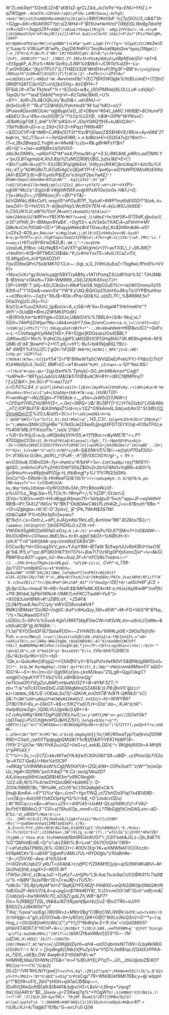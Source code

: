 W'ZLmb3IqY^D2mB,[Zn$"afi81sZ-grCLZ4d_Jx{1cPa^_Yq=ENU+YHZ.L<-qZW2g`@#-:4CmCFA;nIE%GOr[a@2/yP?Dw.L6MEtOouwj;ACPgO|<4xb(^kKjz{G]hsH0DhR6vU0dQ{%{I6[qU(u]`88*t!)}#_eVbA'-!c[7y[SO\U3_U&&T1A-<S2gp~b9>r9i)AK9GTYp!;s[Z/#H4=F'@_[5UwHeHVn[^|\Rbf(GLWo8g7doiHf>r#+/aS>+3ugz)Z91=z`QA{"/o6iwLttGaqxl]M|g7L'-w9gL1FFC6a)>.<A.=t<y#{ikC&H&e2hfp%"mT+9ajOF]{x}}}>Rf>U.$u&lcxC3xYG'ik$e]r9*2a?'VPizf9eCqB%;(X9FP-8S)0@Ab>UT9Ix&rRH|\h(ghBNb^{+LH%A"|w4F:L2qW:IYr[fgr>'kIqyQ)22(2N8`3w\0V;%say%:V3*RJuP:W'wPy;.Gq{D93h#FU"5m]_#_v)a6#pbQve^qyoj,ONga`]]:[~e_[Q*Krd;P;@&:R:Z'W8<'I9[YOS9KX}gOr:BJ<8;*y>]kryG&(Z>P|.,KGMC2Ft""miJ',CXBSI:Zf-J8Ez35<FOs#y9QEyOiy8`8pNfxw([lU-+p1+&<Et3gqkP_A:|Fa%<M/b'Ge9\cJLR#!%l)$9b5=JCIRTd%d29+-Lu-F,wGH5Q&x:^[bj;VTPU\7']L{TH8D3326'l#HEHvvP/]Pg3F>@B^`6v(yvSgS$oq'|RD6zp74"ZsDN=N7j5CGZV)jT|Tj4CnL!2).~FxF9<}</>ZP2tAu?w<L0Q3O1svAT|~RRQx5'Hk-`Awvmmi0b|'>|EC7@X5WQ@k%!h\B)JJmE)+(72fo!][8R@_!1Q8TC]kr!0Z!=xVj2*b{GVq>.#zO$FH~?EFSdL{#~XTw`Fk(tesF^%=^iEZioQ+w$v_j30{PM9xb[6LOU;LuK-cdVjkjC-TepQU'In^'*wxE1|AbN|*m!jrVr~6\[TaNe|8k6l,=U%<6Y<`,4zR=ZhJl&OQhJ{u"&sDI&=,:ek\6NU~(-(bQv0v)R.P;"'RLd"CD$h6SUYshrtmdX"M:1ue"h8O=n){?0Puieo#||evaW/]ickc"a@8ujpCeD,_\E*DBam^#S4}_pMiC.H6i8$f>8CHumF5e&bEU:3+u'49u~mx}l0|@'|x"?%Cp%i}2{@_`n$I8<GlPN^W:PKsvC-JE$dKUgF0$`f_dn6"V7K^p#S/t+V`JDqYQ#Q?fHS+bJ&VQ3m^-')1bIYoBo9=jG=x-z.2Xd<[)O:S>HPqz}?W6h4R?<$ZCUCVF*&^tM8+CJ#$n[5{Y2t*!I\z/BYjDqo{Z$5$H$V9,t1RUe=Ayv6#$'2?bqb'm_"bCJTSu>l-=~7a!iQnlFIRR;:>.n`bI8b!xH)<{GQ547ufz?8m!1~-{1+x,]Bx2Bwpp2,Yv@h:w=MwlI&^u;((o+R&:g8h#IFsY!$n?dS>Q/'<+}se~adI9jBmUjOdVG0-zibL8e2lNWv_:=pRzrFIO^M"xa4;P}mu/M>g^+S:}L/8#UkM_p9R\n,ad7[MN.Y+^piJ3,B7xgmdz4;Xh3.8)p?iZ\zM(Z|R9fU]BG_]ufsU&E*E*[')<$In7>jd6<lk+pD^)-5\U2B[3Fq}@lkEet;`\H9yyx{RX#CjbnUbq(X<4zU5u%XHx;;4T;y"N}#h]Re7Li5{|d5i4gCcQEpKYP<E+}pxKq<wDYbWPIOM)sWzEKKa[AH-B]DP3;9}=@%ynh/P$[E)a"e3mj{F2be7wAE]`"?8FmW<tbqo1\0$ebN4<0S%2LHb^^.-kg2jx3V1";8("pE"(nQI(SFz#n5Il9nYWd$jq9[c1?Z3z1_@U=r+yV?k7{~vH*<J4*+FX`{P\i-s@5K^McCs^:EqjUrB:V#@tW5RX:ev@XPxW1Oe()e0s-H&FJ>D;{'[e=WIyZc~;:j7\@PAzoc]Fi.<@7^VT&)-ki)VQWtkLi6#xCoYL:wxp/I5^oPOu(R7P_%p\u6>#WP?mz6s830D!?"A)ok;.k+(wsZA1<'G+YeV]VL7r-di|jka|Hxj/LWclK0V7EN~6~b[zJ#S}J}k9DE-h;Z3(U/6%2r;sWYo?0oY,M`<m9T}i#u6&D31?@l0]eol?%Om{Z80Ub32Z7B`RFm=YB[:KN`rM0T?x=en@_]L%8NxE?fm?D9P`]iK+l5?|5dK;@u(uyV,(r30"zPhW_9+:lBMsp*v9Ya$4'_+Dg1O/=.eJV3eSc?XAE\4~pFbhH=>M?Q8k/kvCm7tIOd6=OC*"]RvgypWeb(4hI!TGveJ4y|,Kc$|hWm8dA~e5?Lx2Xs2-4O5,a=,b`Au)w+'e|#qyJzwK;j;@(]6!UZ}v949u2ov<9E-GuzO?W~o;g=fD7PT=:p\n.YSgDfopuc5omZz%IF8@)e(;X7k+>gH:o{|CX&!|\wF,]MVc'Lv.?n=aqcx}f`67\x)9Y8VwD8ZLB`|;A#_L^~*/av$GYW-SI`ea|u6_EfBvc-}4[zNq$S*CaVX1!^gO#{g!mU<)Y<axTX3L{_(-J[KJM[|?+Hed!In!~K($*9PTMDCSl$i&b.^K;{v4HxYxxTE~i4uILOCaZ+f|V,(S.MfgzDnLJc9*l]AXDZH?7(w3D9wQPn\7Ss8/MK1O'CLic~-;XgL;s,G_]V9hU[uEeZ=TbgKwLfPm9%*VVP|*<Mzx//xXv*gy3Uw!s;pj@!5BXT{yABfq.v1AT}FtxtqZ3i\}d8Yob%3C'.TiHJM&i$-@]nVa^vOAsfb+TX#=WM989_J3i[LQ\N/K4Xxlz7'J!+[3P<UH@!`T`pXj~43L]ClbQv(>Mb#%bG&`Iil@O2uEl%)*>ie}Wi!2mmui1z0583t6:uT"I"GQw&=xwcrS\t''YW'9`j/\AQ;BQiiOp21UmH]vJRry7(c\fYP$!tuHhsr+=e3fbc4r(=~]\q]!z"X6J$=RDk=fPq<QD&%L.s[dZL7F/_%$#R8M;5x?G0a3Vg|z5:JXy~YiJ-8/yC[Lw%uuZAXxU_}jpBuUx<A_c}5&>W`6x=DvtgaI#T1HkfmeKht''?dHY'>3Uq$B*\@mJZI#!MK(POdK)<@{R1r9,hm^br#0Y@k+D3]Uo;U&NO!4%%7BRL6*/3/8r-!Nu[;xL?5|Gh=74hPQZ)#(px?Nz~\)4k4vm$\{b$Y7;0w;]UvmC`zxkhrc&-X,}v\\%?dfZ<<5&?(n58K(q]j<P5if{^?]|:hBugLoEoFr@R7Fv*^-;,XR>90xWSM49YP`6@&vs3C(^<QxFxv~L:+CVofaqgH{iyRAk[145+,F9+5|@x]KDG`&UEa`}Oo9|$BL?J[#KwuSD<16n%`9:dhtC0u{@P5'aM{[@}S!]P|SHqBI4}73R.#E8lvgHh4~6F8QM6.d['d4',BowhY<2*YiT,pS,r<hY1;-Bu1<bi#]N[qRlQ,YBc(-AF`dW$Y%4%LlZC:]'gQt>'hFjS@`'RHO*R{/6CRU[)_NPb"j5>O-/#D!{cUp,pc'iQZP]fa}-t7KOk4(!Kfm=;!U)`]zvY54"Z<l*B'8!RwWTp5CWVQDeE/PvkUYY/-Ff$tbU])Tn[i?K)(HMa5j0JL_,0xGC,BM$Fn)C~wT4`haA0d^RsMl_zZc%qn<~u`-QY^NsLNS`?~+f(Rc4^#ra&n:qk>"`ZqjUSmYk%'Tphyb\|~SG,z`M?E`#6Amzn*Cx@?^Io8Pw9~^*9RTyy[JubG/LM&D&5?O@$uACN*BYr>\$EC!9fMPIru|?l`f,x]Zi&K<,3m.5i]<!F^l>we)Tzz?z=O.P2%L$4`_$'pL9fljE4%A|x&1lh~ljBJer1ApXPu4J}Q%0Fo9y./<[dA%|#Lm!N'hm$huo0a+/O%<CvLz1^yA+L92q56p+IkBr#7W-uup,]X`U9}T(0!-P=om#x@^~Wz2E@n~FY858zk:=__,d1io<JxW5rZt7JNW<}<|3!S\pY[V6\ZVq18H{{5=_+,Qe(=9@Q='J$/`BU|@T|)^C/;HTk|Gzb[I'[JG&46b._nT2,IOP3b3T8-$[AShNpIZ%ld<n;v'O[Z^G!EkAmAL3dd;ed;Ka*:D^.S{3@Lt|O0Vn@Dm7.lT%2O;L&\d(f)>3{`Jv(fr\s81jmoDQI<Xr%&('qkO8"@#X}rlLw"3v7iz_b|;UaI!#Qw)>q",`.H2_C3`7.Ja[ge%LD5>6JO/u^Z9@ukyC^k<^1;WNddu`QN9r}]OgHBe'"I{7ktGlJe|33exR,@ogtXFDT(SYX}]ql>K!t5sTFtU\,ef%#06'M$.XY!Xs(oTlo.^_,\si{lc'Z!5b?+%B=Sv1h|jJ|=eJy_aRQfe8q1}t!IVS5,wYf?f8oc>n&ylME7E^<=,P?#70Q@eCt!3o`\$l_R>fUiEf0{aQ\K(pxaaC\)3gb|.T]~)Npk5DY6%x=bLb--1G~+sX@5u{#kbCI\DSD)F9Vxv%Tu0h8Cln(|=puMi$<j$4{N62Ao!z"1m]nqBE'..|O>|FY"R2a)_hi%+OW*"U^=mfJ:O?BF(uj`sK~Sj&SNkV5%18\/~=e[(aIcP70sE50U-0<:]FX6*ctx:G{9m_jb0PJ_j^{FuIK-,-A"|*@/(I$SC0GYc!gI-_s<1H=wvO$3\hu&.1O8m53A~Tyr~`R%KRC`u^#7pHF<1u<`:I2GT3wQBp/)6`y]*M(6Y(-_@lQO:,\m6rhcUFUYy2HX}!0W?S5bZ$l0n2n2b%F8NOvVqBRi~b80\!r%{j*x9HeuH<vy#8pfodP[0|g-H_lItb$mgf^y%}'1?V7RQ!]d3Kk.*[lmCn^\G~5WoN=|k-HH#eaFQ[&'Ob'h`^>l+)smGup#g4::h.0/5@78/6,p&-|MD~&qvyTv^+<-lx5ZDeM|&SA-bq.Nbp"DdUy}856b@`~0yWO/[h9iJ|Ah_0Yz$6oo#kU{f-p%UO%z_,RlgLSw+f5,TCk;!f~?#Hy*P=*;i;%\'h|ZIP';G{`3AY`!J|{EVp<%W|m=mt0~H4:d6ggUKbnan7D<1aVp@uS^5vct/"spp`v`JF<xq!kktfnYRB!B~IP/;TAX}*Z"iN(Uv"N"!BhT^Dk8DAwC#k\PLzH4Qt_]=s>61$ru{h"6Ba-*<O!>tZ@t@a~rtIl:1C-O"3yisv]_`jE^|Pk,7WnN$3S7W!(Gt&Cq&K`P%vh|Ke1q5U[wywu?$f'8vf.t-/,s=Oa!cJ_+aP]_kJA]yxKb/1NrLd|L;&mVow"B6".8}2&tu7$i]`z?|(a&AAno:}9[QIqFCV[`'})kGEPIDIGJ]*.xZ}6:>nf-VW}DkX5gM02[eN5fa0.eD`3g:H,L#~/G)'or<M`sPu?0I,6?1]Mrv*Y+)vD&NIW~.-RiUOU@Hr<C01woo.dbEL9s+;hrXt-q@l['b&O)+%N@UH-II=(zN.K"T<K"\bKt)bMr*-pq>)mmNzEGK8V3P-EOCuc$y*nI<55icag3VV_pm+YJ\qY9M~@TaiN`$(ifwp!UUv*RsK@{`Pf`)wO1E@"b&.1P5,v!"rpz.8P!]8X)H*kT!)HTO%l+j6w7\TVz9I!*g5PYp5xmrZjvI*^=\v<&kG|*PB#F6xz407l'+gqm_h2~9w+Xud,3F<h^nPCl)Rc7ve`BY&(>?"(J..:2FW:O+kzzTRgH=1$cUMLga2..*qTLG#~z1\si_`.Cvh^-s_739-2p/Y2O^um9pKG<u-v`5"RV8hhu-Aw$wzNW^'U7MX^$0i}A1|BNa_]uPx@wnY7[enP9Stv6QjH(5?&l45.XZI0=lRy)T4b'h"o|,BRq<R)Chsdi}>&*}K#oQ$Hc/PATo.3vas1Nh9;RFiiff(K``6.s{O=zZEIii^7rc]@&/B%H*1N<itAP_0$f"(V"DowZgr(`EE|=`0/!aA`ScH4F$'_1E/2=($fL6p'G3u~!mauE'N~KB<7esR:$$/MlPaMLXEArrM::e;HUx{4sjWw9P'!zxPfU+P9:3KhbA,1qPbVWNc#-OMK(1;mFKC]TiydiK+YuX")><8{G$3JoH@MrvR^J2@5;oY_`+ZS4F&[2;|l&Pfxw$.Nxi7:C/y!`g"6`WV{D|8vmA#V4?RMK{/@Mskt"Dz|#D=)n@*G::Aa1^c6H*uQzy*,56I+d5W"~M~FG+VkG^R^87kp_"/%<7kU#aw0GYV|?LG|I0)c:5~SPn%%5vxA.KgVU995?]4pjF0wCW<h#3zW;Jm=u(hn(J{|eMe=&vXKn#C@"@,N?R@#-``-j^L1a1"6YO|5ntDF)E7SbIwR{)Dn~~2YHW[Et:8u^8W#Lp0lE>29Od7b]!i(N-Puh`.o~e>n/MWcyO_)>vw!\l6sa1tco5GD[nOA-a%Q}qI+a~f8E{k432%.u^x0+<eXk|oTA)c;a<\1N4e-WAG{VgQm_rAad}HB5Hb[~A)"m|nUoUBnCUW]hP?tXk/J_8wBNXRMqr#6[V9ar/zx%oghCq8;Tjs+<7P:<}bYcLvgiOSa>v|+Us|::Qs3+'*[qX=Q}J0^o,sb'd*9oG|K*g+'8nxsO3V!^Er)z.5`Vk<bhh%0i9I[_%[Su"Ai3vGy!_#U<\O!>=b0-'(Qk,s~Quko#m[(6!yjq2=I<[XA@O'yV<$%pPzfxXef80VI'E&@Rb[gR8fS}xI(`=Z{Y*!_3s$L3W'Rq+Ng89q[~JtOb?-@xf*bl{Fc,E;)D@/^+PN2GtA`mk9Mwv5Y'aQl2+(DO^A~~E\*-th>]m>(U-([gI[9X}z|es-j;knM2kwu"ZXj,g8=QgyC)kgC?xm@ICv]quKY!FTTVb2%5{.o8H\$0mnQg"*{wTk)saOFjY\EgZu\JbM1;nHpaN}]5ZY<B<#YM:3ZT;:*?zb<'?.Ie"reTcX)O(mEblCJGE0MgMmj(SZAB{&'zLPB:jBxVX'@`I1J?WJrlXB9DN`,;0&*%/E-}OEeb;Sx|1][~iQKnK,enOtXTB"A(8Tt-Q#Nk2r"xC][j&`\T+ZWC7yRX+yBAgSPn8CWDyKEI#eKD{I,Vn5ZUjt~R5`<WWYB6?O11B/!7b1=6x_e-0}kGT~4$>r;5!KZYxd(7LH=[Oa".da~_:KJA^d,h6"-tIwIp8(izw2*gI=,)Q)6LVLU@e&c]Uj8*>4-cZ.izAty0#fg^8X6*TDgP\QE()ElLhu3`]jw:y"&MT3jM8"on-go]]`]SO<h>aY0k?LbDTwp]=PvCU*t@hmPDJ&H{Z/5)1`j_bs%g$<Q3GL*<q"f\<0RTV<)|pl^d<7"K|WF0$0x>]rNCBKbOgVF@v86++\0}Sz"|!k7ZYY7];ywS@<Ffrw;eG8W&-c.aTD+C3H)^9VT"X>YMl^6U.a"DxI@.bApDg`/ei}};1o;!;M{/#0waTyp7(w[kviu[509#R9D+C0a)f_/yef)!!Tlp@g@QM*Q8{Y1x!B}fD&R?/VEK)YqWF{8~(YFfr'2^Jj}Ow.^lW/YHA2uJrQZ>0sG+y!\_xek$i_QD4;^=`BK@kfA50t=A:MHfAV^pPP{4X,?C"!^U<<3v_r=}|r)7Z+kkvMTwfYA/bfw5\3GhG9/l'S8~oB@-.+jr]PmoGjLFi52u1p=#TGT:Qe&U>Nte%k!0C9?>sRKdg"UV8WMcksW%C@fW[XA?]A<{ZQl,d\M+:O{Pe2edT:"z(W^")n}aOpUz_Hg#<SDfWb"px0.K4qD'^K.Cz-(w/q]1Ata2D?AXJiiwysq5i6HUadQR$H63m*y99CNn@N-"J22:x9i,N(%1%4r\wOYiQsUB6{*bdA#S'}-`D-ZO0k76B@[1$c,"1RYuRK_sCrZ6"b(:]35Qdb@ExC&%[hx@.&m6d~>6?"O%o^6p=;{cmT>Ygv1?NQ_ct7ZnHZn0FIq}?x4$14[lB)-|+n/[&{y=4xk}I)6Y|sKDOpHg*G/%)<b$_<D']JodcvODu}(.#t"90Cq<)+n$e+dFno<JZ5<=40P(45<Ux#M-QLoji1t69U(\2=FVA2-ficFH[Y$BWeO;3'"C0I+s[?ShuI(Op_mm6=/G,L?79bG@f}tCm*DAS;xm~dG-K%L-'s!_oRXh*i`/MU4!9!cr>([<._20Mlrb)EcE{!P$Jbo0=bb/}2g#+fzna{v^Mvnllu338R?>Rs\">*pwDUm>Unhp$1IMBfaUQ3eFv,{/9i-_A,E<nr4:PrV,iUhccNC#/A&]3w&;XzmG95}gCC'U3v%#00Hal\'K./H<&x|(l~]%!$V2z*I>Z!;z22O&F&e+;1W^)O{Jg_o;m6")f),(^wf2sI&^1|jEYOt*4Pm7ZB?[hj@H0,z'tGxe.W\8.TSzPmW%bQD`5bttIRG4n6UG?"r_G20'bek&J{Lz~]|b_6dET0%D"QMVe$)/dE~D\/"o"ub{Z88/%:B=Lcet".Gh7iO\lQHv'{W9+['<aYuhzBaTPMSL|6%::G9[CD+/-#0DV3t]p')K+wXMWNAF0{]{XzzXr-hV9pMC#x"E<uBXR"2@mP*U4MLi7UL>RYD0@u"z10aBH#e-^.$~,r!Z5VXE~4eq-4^tj1UQv#{*)XQVxK//qb2O`yRUT<i(XAb&>I;n(fPCY|ZllKM!!E]y)p>q)S/9W{#K4BVi~M-Qo2hd}[h9_ssgX*2~M]{5.W?\TWSa:2KrI/_z($cqJuD`=)LyKz7~zH}jPo"LSi:AaLToJoSqCUO2@#31%TIq9$/J'%.*9j8N"3u}sPBn^0[>Z<wJ8f>(TU57c-*s#k3v."3S,RjI/yNyM"kI<0"SkjKjDYFEX62f-!HhBX0+wQ/N3]8K]Ip{NlbQ#rtN1oB/Gu2F:4bVU7[4,A<q+pg|cn$7lKb#DY8/_%\2V<mOOl`hR"3}ch"vd9;rm&|C/iab]sQ~Xw!WilWIc7O_sD3jZ|;gdLZh,WB^:&P7?|0o+%|R$B|j[T[QL,\N&&u/821}RyjsHj$prI4z}|u*Z-@o/[TR0+dJ/H?$XEGZzJJ6kW0d'*u?T\Kq';%poa"us(Eg(.|I80SN>z+M9)r0$g^C]lBlzCWLiW@`E}8dTE:w3=fxX4h))OZ57D`Hj@r~s"gG;zDO03w&~9*/y9]1zl(,QI#*G@|!'9t0Ls{RoQ3n2\<G^^*y~):q;_Hng_L=GIU[b$]Io#Vc9AL\C",z*Y(;f7^6b8hfw_.E+1F;0w'</zQd28905?pHaV4T4D67,X^HCnP~ik`+i|jNrDQn7_fi3D|d,&08,;eeP50SBM>g''@jhVY'5Lm|gL'q/uTly.&wZmNi98hL|"[dP[T(cc]B`SK!Zf&shW&sf]{D3^!G~-*:(N-cdZ}`ML;K;VQ9I|'IkJ7)~)YD4f5%{U0[[M&#olT,8C*W{%|m{)`jD9X@l(DyHi+aH4~oz0CqbmlxN{Ti5N=]Lbq#kN6GU3$/dhr1~!<N.V>[]nyBng6$|}]Nk}rl[Pu2yU{w^t?|D%2b88/qc2[Q4[EzPPKA-m_7]D5_+b*E$z.DW`4wq#nX3^t0GbPW\-w?hHMWB;MaU3)HWN:i]TG&>"m>F%@L#YELP?q7]~,J2\__/bVJ@doZ$\6O?9X/}zo'*><!%"/i/Jp2][I0JZr^/VN'RHLN(Y{pw[}`T=u\P>S,Kq?,\ZR{yZf|poC*;P6kWo4n55C]r2&"p,B"Q2syY<tY<JMG3)+'QY*X!@UZ"s<O1g^2rPC8`Cqj/"79<WN(8Ukf6Mt76$x;y+@`wIppVp^?"B[[f9<cFG_2bG*zH0H=qiX1aC@$bp:=<,[DuRVj3KeQcK\@|a9.&)$4#1&:b@v/VG>L&sV~};[6np>*Jqog?lhk]:0a|A6f:b''$E,_Q`oeUe;g`+Z1|Kwqj?g%^*YOgW?o`!;S(kM0H2!V{h]N$]&.}!(>r?!XF_!2l}$L0,Q9~&yvTN(>.'hkjNY_6&u&C$!2D7{}XM8w[EplG?m({qel)pqfaTj4.'(:2WGKME>HXN^HHEz{1(]0}IDzX=h)wOOpG/#GBv`c4!?$=t')U8J.KJ>%72[Z[~!sxLu_hVS$A/Td@bT?EfBc"<fXh1FR>G~wrLFc0:Q|W